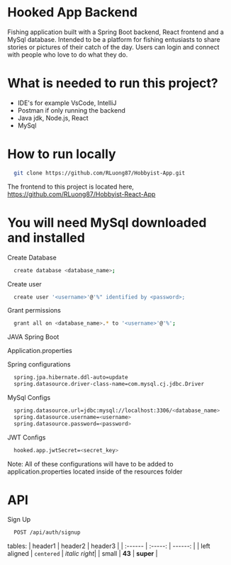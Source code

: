 # Hooked App Backend

Fishing application built with a Spring Boot backend, React frontend and a MySql database. Intended to be a platform for fishing entusiasts to share stories or pictures of their catch of the day. Users can login and connect with people who love to do what they do.

# What is needed to run this project?
* IDE's for example VsCode, IntelliJ
* Postman if only running the backend
* Java jdk, Node.js, React 
* MySql

# How to run locally

```bash
  git clone https://github.com/RLuong87/Hobbyist-App.git
```

The frontend to this project is located here, https://github.com/RLuong87/Hobbyist-React-App

# You will need MySql downloaded and installed

Create Database

```bash
  create database <database_name>;
```

Create user

```bash
  create user '<username>'@'%" identified by <password>;
```

Grant permissions
```bash
  grant all on <database_name>.* to '<username>'@'%';
```

JAVA Spring Boot

Application.properties

Spring configurations

```bash
  spring.jpa.hibernate.ddl-auto=update
  spring.datasource.driver-class-name=com.mysql.cj.jdbc.Driver
```

MySql Configs

```bash
  spring.datasource.url=jdbc:mysql://localhost:3306/<database_name>
  spring.datasource.username=<username>
  spring.datasource.password=<password>
```

JWT Configs

```bash
  hooked.app.jwtSecret=<secret_key>
```

Note: All of these configurations will have to be added to application.properties located inside of the resources folder

# API

Sign Up

```bash
  POST /api/auth/signup
```




tables:
| header1 | header2 | header3 |
| :------ | :-----: | ------: |
| left aligned | `centered` | *italic right*|
| small | __43__ | **super** |

